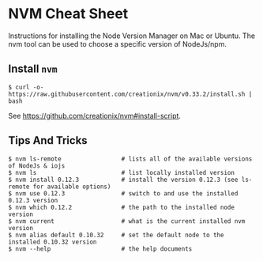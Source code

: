 # NVM Cheat Sheet

Instructions for installing the Node Version Manager on Mac or Ubuntu. The nvm tool can be
used to choose a specific version of NodeJs/npm.

## Install `nvm`

```
$ curl -o- https://raw.githubusercontent.com/creationix/nvm/v0.33.2/install.sh | bash
```
See https://github.com/creationix/nvm#install-script.

## Tips And Tricks

```
$ nvm ls-remote                 # lists all of the available versions of NodeJs & iojs
$ nvm ls                        # list locally installed version
$ nvm install 0.12.3            # install the version 0.12.3 (see ls-remote for available options)
$ nvm use 0.12.3                # switch to and use the installed 0.12.3 version
$ nvm which 0.12.2              # the path to the installed node version
$ nvm current                   # what is the current installed nvm version
$ nvm alias default 0.10.32     # set the default node to the installed 0.10.32 version
$ nvm --help                    # the help documents
```
